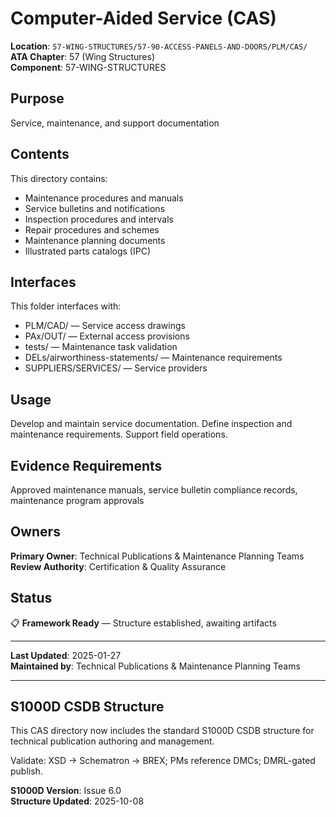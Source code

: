 # Computer-Aided Service (CAS)

**Location**: `57-WING-STRUCTURES/57-90-ACCESS-PANELS-AND-DOORS/PLM/CAS/`  
**ATA Chapter**: 57 (Wing Structures)  
**Component**: 57-WING-STRUCTURES

## Purpose

Service, maintenance, and support documentation

## Contents

This directory contains:

- Maintenance procedures and manuals
- Service bulletins and notifications
- Inspection procedures and intervals
- Repair procedures and schemes
- Maintenance planning documents
- Illustrated parts catalogs (IPC)

## Interfaces

This folder interfaces with:

- PLM/CAD/ — Service access drawings
- PAx/OUT/ — External access provisions
- tests/ — Maintenance task validation
- DELs/airworthiness-statements/ — Maintenance requirements
- SUPPLIERS/SERVICES/ — Service providers

## Usage

Develop and maintain service documentation. Define inspection and maintenance requirements. Support field operations.

## Evidence Requirements

Approved maintenance manuals, service bulletin compliance records, maintenance program approvals

## Owners

**Primary Owner**: Technical Publications & Maintenance Planning Teams  
**Review Authority**: Certification & Quality Assurance

## Status

📋 **Framework Ready** — Structure established, awaiting artifacts

---

**Last Updated**: 2025-01-27  
**Maintained by**: Technical Publications & Maintenance Planning Teams

---

## S1000D CSDB Structure

This CAS directory now includes the standard S1000D CSDB structure for technical publication authoring and management.

Validate: XSD → Schematron → BREX; PMs reference DMCs; DMRL-gated publish.

**S1000D Version**: Issue 6.0  
**Structure Updated**: 2025-10-08
